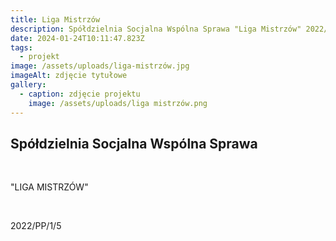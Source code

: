 ```yaml
---
title: Liga Mistrzów
description: Spółdzielnia Socjalna Wspólna Sprawa "Liga Mistrzów" 2022/PP/1/5
date: 2024-01-24T10:11:47.823Z
tags:
  - projekt
image: /assets/uploads/liga-mistrzów.jpg
imageAlt: zdjęcie tytułowe
gallery:
  - caption: zdjęcie projektu
    image: /assets/uploads/liga mistrzów.png
---
```

## Spółdzielnia Socjalna Wspólna Sprawa

<br>

"LIGA MISTRZÓW"

<br>

2022/PP/1/5
